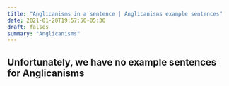 ```yaml
---
title: "Anglicanisms in a sentence | Anglicanisms example sentences"
date: 2021-01-20T19:57:50+05:30
draft: falses
summary: "Anglicanisms"
---
```

## Unfortunately, we have no example sentences for Anglicanisms                 

